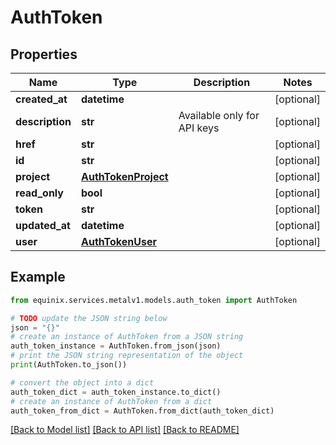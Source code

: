 # AuthToken


## Properties

Name | Type | Description | Notes
------------ | ------------- | ------------- | -------------
**created_at** | **datetime** |  | [optional] 
**description** | **str** | Available only for API keys | [optional] 
**href** | **str** |  | [optional] 
**id** | **str** |  | [optional] 
**project** | [**AuthTokenProject**](AuthTokenProject.md) |  | [optional] 
**read_only** | **bool** |  | [optional] 
**token** | **str** |  | [optional] 
**updated_at** | **datetime** |  | [optional] 
**user** | [**AuthTokenUser**](AuthTokenUser.md) |  | [optional] 

## Example

```python
from equinix.services.metalv1.models.auth_token import AuthToken

# TODO update the JSON string below
json = "{}"
# create an instance of AuthToken from a JSON string
auth_token_instance = AuthToken.from_json(json)
# print the JSON string representation of the object
print(AuthToken.to_json())

# convert the object into a dict
auth_token_dict = auth_token_instance.to_dict()
# create an instance of AuthToken from a dict
auth_token_from_dict = AuthToken.from_dict(auth_token_dict)
```
[[Back to Model list]](../README.md#documentation-for-models) [[Back to API list]](../README.md#documentation-for-api-endpoints) [[Back to README]](../README.md)


